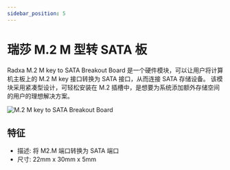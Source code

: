 ```yaml
---
sidebar_position: 5
---
```


# 瑞莎 M.2 M 型转 SATA 板

Radxa M.2 M key to SATA Breakout Board 是一个硬件模块，可以让用户将计算机主板上的 M.2 M key 接口转换为 SATA 接口，从而连接 SATA 存储设备。 该模块采用紧凑型设计，可轻松安装在 M.2 插槽中，是想要为系统添加额外存储空间的用户的理想解决方案。

![M.2 M key to SATA Breakout Board](/img/accessories/m2m-to-sata-1.webp)

## 特征

- 描述: 将 M2.M 端口转换为 SATA 端口
- 尺寸: 22mm x 30mm x 5mm
